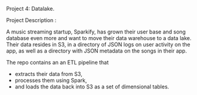 Project 4: Datalake. 

Project Description :  

A music streaming startup, Sparkify, has grown their user base and song database even more and want to move their data warehouse to a data lake.   
Their data resides in S3, in a directory of JSON logs on user activity on the app, as well as a directory with JSON metadata on the songs in their app.

The repo contains an an ETL pipeline that  
- extracts their data from S3,  
- processes them using Spark,  
- and loads the data back into S3 as a set of dimensional tables.
